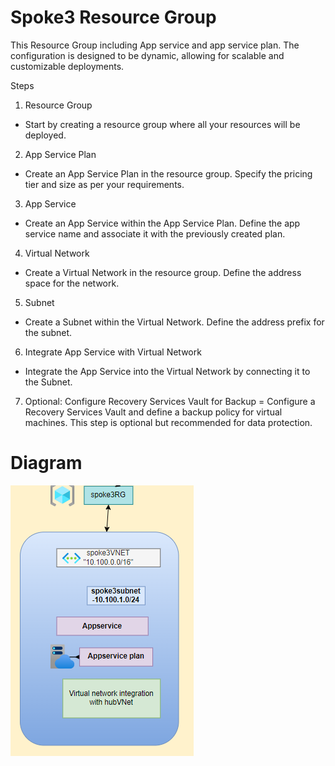 # Spoke3 Resource Group

This Resource Group  including App service and app service plan. The configuration is designed to be dynamic, allowing for scalable and customizable deployments.

Steps
1. Resource Group
- Start by creating a resource group where all your resources will be deployed.

2. App Service Plan
- Create an App Service Plan in the resource group. Specify the pricing tier and size as per your requirements.

3. App Service
- Create an App Service within the App Service Plan. Define the app service name and associate it with the previously created plan.

4. Virtual Network
- Create a Virtual Network in the resource group. Define the address space for the network.

5. Subnet
- Create a Subnet within the Virtual Network. Define the address prefix for the subnet.

6. Integrate App Service with Virtual Network
- Integrate the App Service into the Virtual Network by connecting it to the Subnet.

7. Optional: Configure Recovery Services Vault for Backup
= Configure a Recovery Services Vault and define a backup policy for virtual machines. This step is optional but recommended for data protection.

# Diagram

![Spoke3](Images/spoke3.png)
